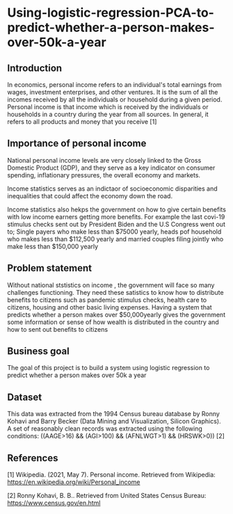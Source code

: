 # Using-logistic-regression-PCA-to-predict-whether-a-person-makes-over-50k-a-year
## Introduction
In economics, personal income refers to an individual's total earnings from wages, investment enterprises, and other ventures. It is the sum of all the incomes received by all the individuals or household during a given period. Personal income is that income which is received by the individuals or households in a country during the year from all sources. In general, it refers to all products and money that you receive [1]
## Importance of personal income

National personal income levels are very closely linked to the Gross Domestic Product (GDP), and they serve as a key indicator on consumer spending, inflationary pressures, the overall economy and markets. 

Income statistics serves as an indictaor of socioeconomic disparities and inequalities that could affect the economy down the road. 

Income statistics also hekps the government on how to give certain benefits with low income earners getting more benefits. For example the last covi-19  stimulus checks sent out by President Biden and the U.S Congress went out to; Single payers who make less than $75000 yearly, heads pof household who makes less than $112,500 yearly and  married couples filing jointly who make less than $150,000 yearly

## Problem statement
Without national ststistics on income , the government will face so many challenges functioning. They need these satistics to know how to distribute benefits to citizens such as pandemic stimulus checks, health care to citizens, housing and other basic living expenses. Having a system that predicts whether a person makes over $50,000yearly gives the government some information or sense of how wealth is distributed in the country and how to sent out benefits to citizens

## Business goal
The goal of this project is to build a system using logistic regression to predict whether a person makes over 50k a year 
## Dataset
This data was extracted from the 1994 Census bureau database by Ronny Kohavi and Barry Becker (Data Mining and Visualization, Silicon Graphics). A set of reasonably clean records was extracted using the following conditions: ((AAGE>16) && (AGI>100) && (AFNLWGT>1) && (HRSWK>0)) [2]

## References

[1] Wikipedia. (2021, May 7). Personal income. Retrieved from Wikipedia: https://en.wikipedia.org/wiki/Personal_income

[2] Ronny Kohavi, B. B.. Retrieved from United States Census Bureau: https://www.census.gov/en.html



